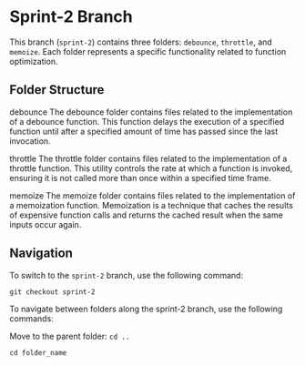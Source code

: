 # Sprint-2 Branch

This branch (`sprint-2`) contains three folders: `debounce`, `throttle`, and `memoize`. Each folder represents a specific functionality related to function optimization.

## Folder Structure
debounce
The debounce folder contains files related to the implementation of a debounce function. This function delays the execution of a specified function until after a specified amount of time has passed since the last invocation.

throttle
The throttle folder contains files related to the implementation of a throttle function. This utility controls the rate at which a function is invoked, ensuring it is not called more than once within a specified time frame.

memoize
The memoize folder contains files related to the implementation of a memoization function. Memoization is a technique that caches the results of expensive function calls and returns the cached result when the same inputs occur again.

## Navigation

To switch to the `sprint-2` branch, use the following command:

`git checkout sprint-2`

To navigate between folders along the sprint-2 branch, use the following commands:

Move to the parent folder:
`cd ..`

`cd folder_name`